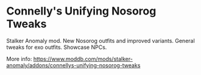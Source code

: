 # Connelly's Unifying Nosorog Tweaks
Stalker Anomaly mod. New Nosorog outfits and improved variants. General tweaks for exo outfits. Showcase NPCs.

More info: https://www.moddb.com/mods/stalker-anomaly/addons/connellys-unifying-nosorog-tweaks
